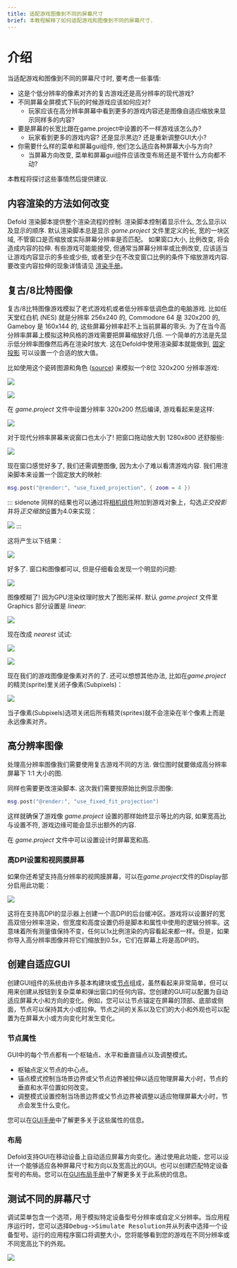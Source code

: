 ```yaml
---
title: 适配游戏图像到不同的屏幕尺寸
brief: 本教程解释了如何适配游戏和图像到不同的屏幕尺寸.
---
```


# 介绍

当适配游戏和图像到不同的屏幕尺寸时, 要考虑一些事情:

* 这是个低分辨率的像素对齐的复古游戏还是高分辨率的现代游戏?
* 不同屏幕全屏模式下玩的时候游戏应该如何应对?
  * 玩家应该在高分辨率屏幕中看到更多的游戏内容还是图像自适应缩放来显示同样多的内容?
* 要是屏幕的长宽比跟在game.project中设置的不一样游戏该怎么办?
  * 玩家看到更多的游戏内容? 还是显示黑边? 还是重新调整GUI大小?
* 你需要什么样的菜单和屏幕gui组件, 他们怎么适应各种屏幕大小与方向?
  * 当屏幕方向改变, 菜单和屏幕gui组件应该改变布局还是不管什么方向都不动?

本教程将探讨这些事情然后提供建议.


## 内容渲染的方法如何改变

Defold 渲染脚本提供整个渲染流程的控制. 渲染脚本控制着显示什么, 怎么显示以及显示的顺序. 默认渲染脚本总是显示 *game.project* 文件里定义的长, 宽的一块区域, 不管窗口是否缩放或实际屏幕分辨率是否匹配。 如果窗口大小, 比例改变, 将会造成内容的拉伸. 有些游戏可能能接受, 但通常当屏幕分辨率或比例改变, 应该适当让游戏内容显示的多些或少些, 或者至少在不改变窗口比例的条件下缩放游戏内容. 要改变内容拉伸的现象详情请见 [渲染手册](/manuals/render/#default-view-projection)。


## 复古/8比特图像

复古/8比特图像游戏模拟了老式游戏机或者低分辨率低调色盘的电脑游戏. 比如任天堂红白机 (NES) 就是分辨率 256x240 的, Commodore 64 是 320x200 的,  Gameboy 是 160x144 的, 这些屏幕分辨率赶不上当前屏幕的零头. 为了在当今高分辨率屏幕上模拟这种风格的游戏需要把屏幕缩放好几倍. 一个简单的方法是先显示低分辨率图像然后再在渲染时放大. 这在Defold中使用渲染脚本就能做到, [固定投影](/manuals/render/#fixed-projection) 可以设置一个合适的放大值。

比如使用这个瓷砖图源和角色 ([source](https://ansimuz.itch.io/grotto-escape-game-art-pack)) 来模拟一个8位 320x200 分辨率游戏:

![](images/screen_size/retro-player.png)

![](images/screen_size/retro-tiles.png)

在 *game.project* 文件中设置分辨率 320x200  然后编译, 游戏看起来是这样:

![](images/screen_size/retro-original_320x200.png)

对于现代分辨率屏幕来说窗口也太小了! 把窗口拖动放大到 1280x800 还舒服些:

![](images/screen_size/retro-original_1280x800.png)

现在窗口感觉好多了, 我们还需调整图像, 因为太小了难以看清游戏内容. 我们用渲染脚本来设置一个固定放大的映射:

```Lua
msg.post("@render:", "use_fixed_projection", { zoom = 4 })
```

::: sidenote
同样的结果也可以通过将[相机组件](/manuals/camera/)附加到游戏对象上，勾选*正交投影*并将*正交缩放*设置为4.0来实现：

![](images/screen_size/retro-camera_zoom.png)
:::

这将产生以下结果：

![](images/screen_size/retro-zoomed_1280x800.png)

好多了. 窗口和图像都可以, 但是仔细看会发现一个明显的问题:

![](images/screen_size/retro-zoomed_linear.png)

图像模糊了! 因为GPU渲染纹理时放大了图形采样. 默认 *game.project* 文件里 Graphics 部分设置是 *linear*:

![](images/screen_size/retro-settings_linear.png)

现在改成 *nearest* 试试:

![](images/screen_size/retro-settings_nearest.png)

![](images/screen_size/retro-zoomed_nearest.png)

现在我们的游戏图像是像素对齐的了. 还可以想想其他办法, 比如在*game.project*的精灵(sprite)里关闭子像素(Subpixels)：

![](images/screen_size/retro-subpixels.png)

当子像素(Subpixels)选项关闭后所有精灵(sprites)就不会渲染在半个像素上而是永远像素对齐。

## 高分辨率图像

处理高分辨率图像我们需要使用复古游戏不同的方法. 做位图时就要做成高分辨率屏幕下 1:1 大小的图.

同样也需要更改渲染脚本. 这次我们需要按原始比例显示图像:

```Lua
msg.post("@render:", "use_fixed_fit_projection")
```

这样就确保了游戏像 *game.project* 设置的那样始终显示等比的内容, 如果宽高比与设置不符, 游戏边缘可能会显示出额外的内容.

在 *game.project* 文件中可以设置设计时屏幕宽和高.

### 高DPI设置和视网膜屏幕

如果你还希望支持高分辨率的视网膜屏幕，可以在*game.project*文件的Display部分启用此功能：

![](images/screen_size/highdpi-enabled.png)

这将在支持高DPI的显示器上创建一个高DPI的后台缓冲区。游戏将以设置好的宽高双倍分辨率渲染，但宽度和高度设置仍将是脚本和属性中使用的逻辑分辨率。这意味着所有测量值保持不变，任何以1x比例渲染的内容看起来都一样。但是，如果你导入高分辨率图像并将它们缩放到0.5x，它们在屏幕上将是高DPI的。


## 创建自适应GUI

创建GUI组件的系统由许多基本构建块或[节点](/manuals/gui/#节点类型)组成，虽然看起来非常简单，但可以用来创建从按钮到复杂菜单和弹出窗口的任何内容。您创建的GUI可以配置为自动适应屏幕大小和方向的变化。例如，您可以让节点锚定在屏幕的顶部、底部或侧面，节点可以保持其大小或拉伸。节点之间的关系以及它们的大小和外观也可以配置为在屏幕大小或方向变化时发生变化。

### 节点属性

GUI中的每个节点都有一个枢轴点、水平和垂直锚点以及调整模式。

* 枢轴点定义节点的中心点。
* 锚点模式控制当场景边界或父节点边界被拉伸以适应物理屏幕大小时，节点的垂直和水平位置如何改变。
* 调整模式设置控制当场景边界或父节点边界被调整以适应物理屏幕大小时，节点会发生什么变化。

您可以在[GUI手册](/manuals/gui/#节点属性)中了解更多关于这些属性的信息。

### 布局

Defold支持GUI在移动设备上自动适应屏幕方向变化。通过使用此功能，您可以设计一个能够适应各种屏幕尺寸和方向以及宽高比的GUI。也可以创建匹配特定设备型号的布局。您可以在[GUI布局手册](/manuals/gui-layouts/)中了解更多关于此系统的信息。


## 测试不同的屏幕尺寸

调试菜单包含一个选项，用于模拟特定设备型号分辨率或自定义分辨率。当应用程序运行时，您可以选择<kbd>Debug->Simulate Resolution</kbd>并从列表中选择一个设备型号。运行的应用程序窗口将调整大小，您将能够看到您的游戏在不同分辨率或不同宽高比下的外观。

![](images/screen_size/simulate-resolution.png)
